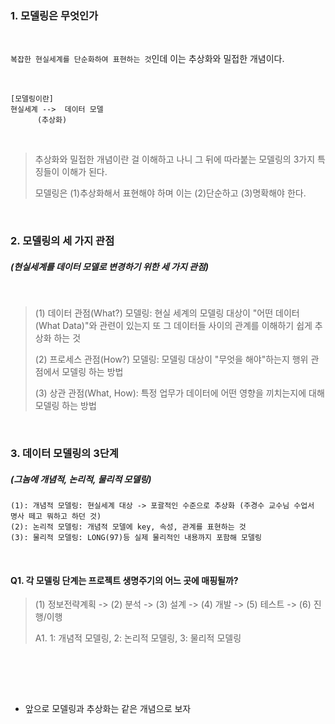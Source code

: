 ### 1. 모델링은 무엇인가

<br>

```복잡한 현실세계를 단순화하여 표현하는 것```인데 이는 추상화와 밀접한 개념이다.

<br>

```
[모델링이란]
현실세계 -->  데이터 모델
      (추상화)
```

<br>

> 추상화와 밀접한 개념이란 걸 이해하고 나니 그 뒤에 따라붙는 모델링의 3가지 특징들이 이해가 된다. 
>
>모델링은 (1)추상화해서 표현해야 하며 이는 (2)단순하고 (3)명확해야 한다.

<br>

### 2. 모델링의 세 가지 관점 
##### (현실세계를 데이터 모델로 변경하기 위한 세 가지 관점)

<br>

> (1) 데이터 관점(What?) 모델링: 현실 세계의 모델링 대상이 "어떤 데이터 (What Data)"와 관련이 있는지 또 그 데이터들 사이의 관계를 이해하기 쉽게 추상화 하는 것
> 
> (2) 프로세스 관점(How?) 모델링: 모델링 대상이 "무엇을 해야"하는지 행위 관점에서 모델링 하는 방법
> 
> (3) 상관 관점(What, How): 특정 업무가 데이터에 어떤 영향을 끼치는지에 대해 모델링 하는 방법

<br>


### 3. 데이터 모델링의 3단계
##### (그놈에 개념적, 논리적, 물리적 모델링)

```
(1): 개념적 모델링: 현실세계 대상 -> 포괄적인 수준으로 추상화 (주경수 교수님 수업서 명사 떼고 뭐하고 하던 것)
(2): 논리적 모델링: 개념적 모델에 key, 속성, 관계를 표현하는 것
(3): 물리적 모델링: LONG(97)등 실제 물리적인 내용까지 포함해 모델링
```

<br>

#### Q1. 각 모델링 단계는 프로젝트 생명주기의 어느 곳에 매핑될까?

> (1) 정보전략계획 -> (2) 분석 -> (3) 설계 -> (4) 개발 -> (5) 테스트 -> (6) 진행/이행
> 
> A1. 1: 개념적 모델링, 2: 논리적 모델링, 3: 물리적 모델링



<br>


<br><br>
+ 앞으로 모델링과 추상화는 같은 개념으로 보자

